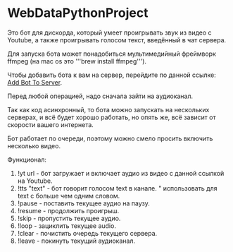 # WebDataPythonProject

Это бот для дискорда, который умеет проигрывать звук из видео с Youtube, а также проигрывать голосом текст, введённый в чат сервера.

Для запуска бота может понадобиться мультимедийный фреймворк ffmpeg (на mac os это '''brew install ffmpeg''').

Чтобы добавить бота к вам на сервер, перейдите по данной ссылке: [Add Bot To Server](https://discord.com/api/oauth2/authorize?client_id=866082576366829578&permissions=8&scope=bot).

Перед любой операцией, надо сначала зайти на аудиоканал.

Так как код асинхронный, то бота можно запускать на нескольких серверах, и всё будет хорошо работать, но опять же, всё зависит от скорости вашего интернета.

Бот работает по очереди, поэтому можно смело просить включить несколько видео.

Функционал:
1. !yt url - бот загружает и включает аудио из видео с данной ссылкой на Youtube.
2. !tts "text" - бот говорит голосом text в канале. " использовать для text с больше чем одним словом.
3. !pause - поставить текущее аудио на паузу.
4. !resume - продолжить проигрыш.
5. !skip - пропустить текущее аудио.
6. !loop - зациклить текущее audio.
7. !clear - почистить очередь текущего сервера.
8. !leave - покинуть текущий аудиоканал.
